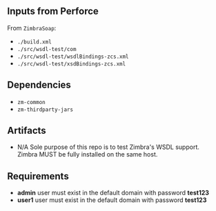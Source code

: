 ## Inputs from Perforce

From `ZimbraSoap`:

- `./build.xml`
- `./src/wsdl-test/com`
- `./src/wsdl-test/wsdlBindings-zcs.xml`
- `./src/wsdl-test/xsdBindings-zcs.xml`

## Dependencies

- `zm-common`
- `zm-thirdparty-jars`

## Artifacts

- N/A Sole purpose of this repo is to test Zimbra's WSDL support.  
  Zimbra MUST be fully installed on the same host.

## Requirements

* **admin** user must exist in the default domain with password **test123**
* **user1** user must exist in the default domain with password **test123**

